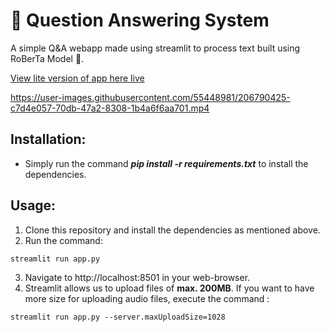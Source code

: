 # 📄  Question Answering System
A simple Q&A webapp made using streamlit to process text built using RoBerTa Model 🤗.

[View lite version of app here live](https://huggingface.co/spaces/Harsh23Kashyap/QnA-System)

https://user-images.githubusercontent.com/55448981/206790425-c7d4e057-70db-47a2-8308-1b4a6f6aa701.mp4



## Installation:
* Simply run the command ***pip install -r requirements.txt*** to install the dependencies.

## Usage:
1. Clone this repository and install the dependencies as mentioned above.
2. Run the command: 
```
streamlit run app.py
```
3. Navigate to http://localhost:8501 in your web-browser.
4. Streamlit allows us to upload files of **max. 200MB**. If you want to have more size for uploading audio files, execute the command :
```
streamlit run app.py --server.maxUploadSize=1028
```
